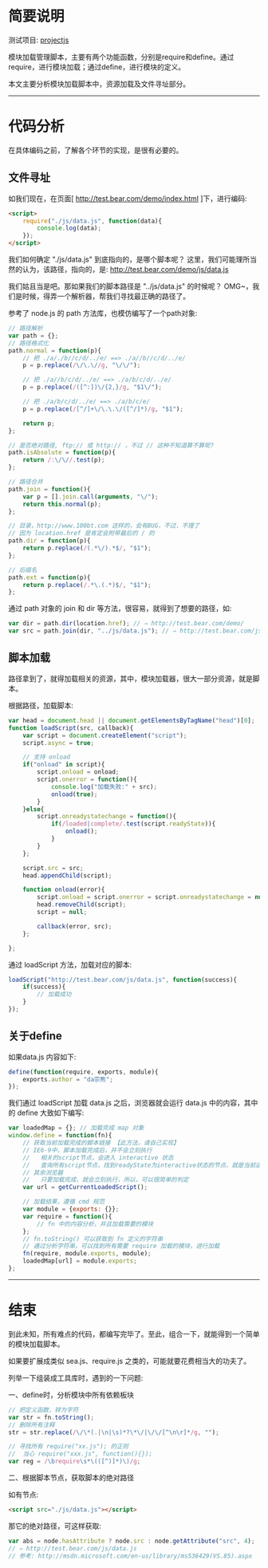 # 简要说明

测试项目: [projectjs](https://github.com/linfenpan/projectjs)

模块加载管理脚本，主要有两个功能函数，分别是require和define。通过require，进行模块加载；通过define，进行模块的定义。

本文主要分析模块加载脚本中，资源加载及文件寻址部分。


-----------

# 代码分析

在具体编码之前，了解各个环节的实现，是很有必要的。

## 文件寻址

如我们现在，在页面[ http://test.bear.com/demo/index.html ]下，进行编码:

``` html
<script>
	require("./js/data.js", function(data){
		console.log(data);
	});
</script>
```

我们如何确定 "./js/data.js" 到底指向的，是哪个脚本呢？
这里，我们可能理所当然的认为，该路径，指向的，是: http://test.bear.com/demo/js/data.js

我们姑且当是吧。那如果我们的脚本路径是 "../js/data.js" 的时候呢？
OMG~，我们是时候，得弄一个解析器，帮我们寻找最正确的路径了。

参考了 node.js 的 path 方法库，也模仿编写了一个path对象:

``` javascript
// 路径解析
var path = {};
// 路径格式化
path.normal = function(p){
    // 把 ./a/./b//c/d/../e/ ==> ./a//b//c/d/../e/
    p = p.replace(/\/\.\//g, "\/\/");

    // 把 ./a//b/c/d/../e/ ==> ./a/b/c/d/../e/
    p = p.replace(/([^:])\/{2,}/g, "$1\/");

    // 把 ./a/b/c/d/../e/ ==> ./a/b/c/e/
    p = p.replace(/[^/]+\/\.\.\/([^/]*)/g, "$1");

    return p;
};

// 是否绝对路径, ftp:// 或 http:// ，不过 // 这种不知道算不算呢?
path.isAbsolute = function(p){
    return /:\/\//.test(p);
};

// 路径合并
path.join = function(){
    var p = [].join.call(arguments, "\/");
    return this.normal(p);
};

// 目录，http://www.100bt.com 这样的，会有BUG，不过，不理了
// 因为 location.href 是肯定会附带最后的 / 的
path.dir = function(p){
    return p.replace(/(.*\/).*$/, "$1");
};

// 后缀名
path.ext = function(p){
    return p.replace(/.*\.(.*)$/, "$1");
};
```

通过 path 对象的 join 和 dir 等方法，很容易，就得到了想要的路径，如:

``` javascript
var dir = path.dir(location.href); // ⇒ http://test.bear.com/demo/
var src = path.join(dir, "../js/data.js"); // ⇒ http://test.bear.com/js/data.js
```


## 脚本加载

路径拿到了，就得加载相关的资源，其中，模块加载器，很大一部分资源，就是脚本。

根据路径，加载脚本:

``` javascript
var head = document.head || document.getElementsByTagName("head")[0];
function loadScript(src, callback){
    var script = document.createElement("script");
    script.async = true;

    // 支持 onload
    if("onload" in script){
        script.onload = onload;
        script.onerror = function(){
            console.log("加载失败:" + src);
            onload(true);
        }
    }else{
        script.onreadystatechange = function(){
            if(/loaded|complete/.test(script.readyState)){
                onload();
            }
        }
    };

    script.src = src;
    head.appendChild(script);

    function onload(error){
        script.onload = script.onerror = script.onreadystatechange = null;
        head.removeChild(script);
        script = null;

        callback(error, src);
    };

};
```

通过 loadScript 方法，加载对应的脚本:
``` javascript
loadScript("http://test.bear.com/js/data.js", function(success){
	if(success){
		// 加载成功
	}
});
```


## 关于define

如果data.js 内容如下:

``` javascript
define(function(require, exports, module){
	exports.author = "da宗熊";
});
```

我们通过 loadScript 加载 data.js 之后，浏览器就会运行 data.js 中的内容，其中的 define 大致如下编写:

``` javascript
var loadedMap = {}; // 加载完成 map 对象
window.define = function(fn){
	// 获取当前加载完成的脚本链接 【此方法，请自己实现】
	// IE6-9中，脚本加载完成后，并不会立刻执行
	//   相关的script节点，会进入 interactive 状态
	//   查询所有script节点，找到readyState为interactive状态的节点，就是当前运行中的
	// 其余浏览器
	//   只要加载完成，就会立刻执行，所以，可以很简单的判定
	var url = getCurrentLoadedScript();

	// 加载结果，遵循 cmd 规范
	var module = {exports: {}};
	var require = function(){
		// fn 中的内容分析，并且加载需要的模块
	};
	// fn.toString() 可以获取到 fn 定义的字符串
	// 通过分析字符串，可以找到所有需要 require 加载的模块，进行加载
	fn(require, module.exports, module);
	loadedMap[url] = module.exports;
};
```

-----------

# 结束

到此未知，所有难点的代码，都编写完毕了。至此，组合一下，就能得到一个简单的模块加载脚本。

如果要扩展成类似 sea.js、require.js 之类的，可能就要花费相当大的功夫了。

列举一下组装成工具库时，遇到的一下问题:

一、define时，分析模块中所有依赖板块

``` javascript
// 把定义函数，转为字符
var str = fn.toString();
// 删除所有注释
str = str.replace(/\/\*(.|\n|\s)*?\*\/|\/\/[^\n\r]*/g, "");

// 寻找所有 require("xx.js"); 的正则
//  当心 require("xxx.js", function(){});
var reg = /\brequire\s*\(([^)]*)\)/g;
```

二、根据脚本节点，获取脚本的绝对路径

如有节点:
``` html
<script src="./js/data.js"></script>
```
那它的绝对路径，可这样获取:

``` javascript
var abs = node.hasAttribute ? node.src : node.getAttribute("src", 4);
// ⇒ http://test.bear.com/js/data.js
// 参考: http://msdn.microsoft.com/en-us/library/ms536429(VS.85).aspx
```
